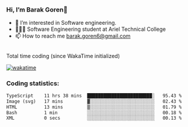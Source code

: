 ###  Hi, I’m Barak Goren👋
- 👀 I’m interested in Software engineering.
- 👨🏼‍🎓 Software Engineering student at Ariel Technical College
- 📫 How to reach me barak.goren6@gmail.com
##
Total time coding (since WakaTime initialized)

[![wakatime](https://wakatime.com/badge/user/5cc5ec80-a806-4ca2-a704-db29274e48cd.svg)](https://wakatime.com/@5cc5ec80-a806-4ca2-a704-db29274e48cd)

   
### Coding statistics:

<!--START_SECTION:waka-->

```txt
TypeScript    11 hrs 38 mins  ████████████████████████░   95.43 %
Image (svg)   17 mins         ▓░░░░░░░░░░░░░░░░░░░░░░░░   02.43 %
HTML          13 mins         ▒░░░░░░░░░░░░░░░░░░░░░░░░   01.79 %
Bash          1 min           ░░░░░░░░░░░░░░░░░░░░░░░░░   00.18 %
XML           0 secs          ░░░░░░░░░░░░░░░░░░░░░░░░░   00.13 %
```

<!--END_SECTION:waka-->

<!---
barakgoren/barakgoren is a ✨ special ✨ repository because its `README.md` (this file) appears on your GitHub profile.
You can click the Preview link to take a look at your changes.
--->
